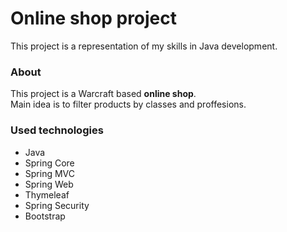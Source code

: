 Online shop project
===================

This project is a representation of my skills in Java development.

### About

This project is a Warcraft based **online shop**.  
Main idea is to filter products by classes and proffesions.

### Used technologies

* Java
* Spring Core
* Spring MVC
* Spring Web
* Thymeleaf
* Spring Security
* Bootstrap
